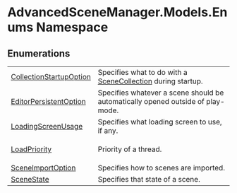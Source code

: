 # AdvancedSceneManager.Models.Enums Namespace






## Enumerations
<table>
<tr>
<td><a href="T_AdvancedSceneManager_Models_Enums_CollectionStartupOption.md">CollectionStartupOption</a></td>
<td>Specifies what to do with a <a href="T_AdvancedSceneManager_Models_SceneCollection.md">SceneCollection</a> during startup.</td></tr>
<tr>
<td><a href="T_AdvancedSceneManager_Models_Enums_EditorPersistentOption.md">EditorPersistentOption</a></td>
<td>Specifies whatever a scene should be automatically opened outside of play-mode.</td></tr>
<tr>
<td><a href="T_AdvancedSceneManager_Models_Enums_LoadingScreenUsage.md">LoadingScreenUsage</a></td>
<td>Specifies what loading screen to use, if any.</td></tr>
<tr>
<td><a href="T_AdvancedSceneManager_Models_Enums_LoadPriority.md">LoadPriority</a></td>
<td><p>Priority of a thread.</p></td></tr>
<tr>
<td><a href="T_AdvancedSceneManager_Models_Enums_SceneImportOption.md">SceneImportOption</a></td>
<td>Specifies how to scenes are imported.</td></tr>
<tr>
<td><a href="T_AdvancedSceneManager_Models_Enums_SceneState.md">SceneState</a></td>
<td>Specifies that state of a scene.</td></tr>
</table>